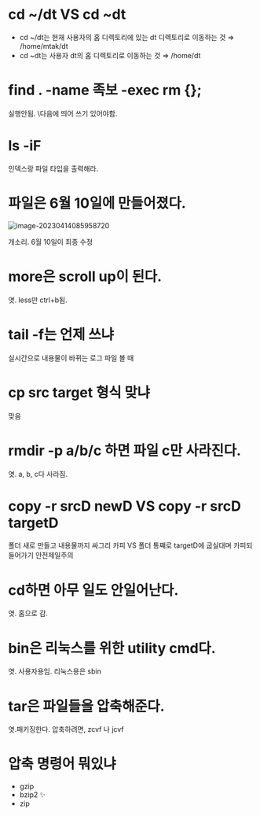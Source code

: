 # cd ~/dt VS cd ~dt

* cd ~/dt는 현재 사용자의 홈 디렉토리에 있는 dt 디렉토리로 이동하는 것 ⇒ /home/mtak/dt
* cd ~dt는 사용자 dt의 홈 디렉토리로 이동하는 것 ⇒ /home/dt

# find . -name 족보 -exec rm {}\;

실행안됨. \다음에 띄어 쓰기 있어야함.

# ls -iF

인덱스랑 파일 타입을 출력해라.

# 파일은 6월 10일에 만들어졌다.

![image-20230414085958720](C:/Users/192293/AppData/Roaming/Typora/typora-user-images/image-20230414085958720.png)

개소리. 6월 10일이 최종 수정

# more은 scroll up이 된다.

엿. less만 ctrl+b됨.

# tail -f는 언제 쓰냐

실시간으로 내용물이 바뀌는 로그 파일 볼 때

# cp src target 형식 맞냐

맞음

# rmdir -p a/b/c 하면 파일 c만 사라진다.

엿. a, b, c다 사라짐.

# copy -r srcD newD VS copy -r srcD targetD

폴더 새로 만들고 내용물까지 싸그리 카피 VS 폴더 통쨰로 targetD에 굽실대며 카피되들어가기
안전제일주의

# cd하면 아무 일도 안일어난다.

엿. 홈으로 감.

# bin은 리눅스를 위한 utility cmd다.

엿. 사용자용임. 리눅스용은 sbin

# tar은 파일들을 압축해준다.

엿.패키징한다. 압축하려면, zcvf 나 jcvf

# 압축 명령어 뭐있냐

* gzip
* bzip2 ✨
* zip